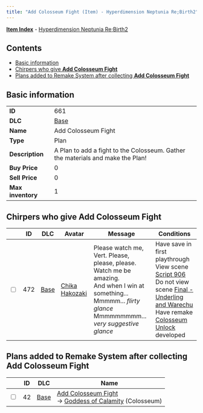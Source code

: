 ```yaml
---
title: "Add Colosseum Fight (Item) - Hyperdimension Neptunia Re;Birth2"
---
```


[**Item Index**](/neptunia/rb2/item/index.html) - [Hyperdimension Neptunia Re;Birth2](/neptunia/rb2)

## Contents

- [Basic information](#basic-information)
- [Chirpers who give **Add Colosseum Fight**](#chirpers-who-give-add-colosseum-fight)
- [Plans added to Remake System after collecting **Add Colosseum Fight**](#plans-added-to-remake-system-after-collecting-add-colosseum-fight)

## Basic information

|   |   |
| -- | -- |
| **ID** | 661 |
| **DLC** | [Base](/neptunia/rb2/dlc/0-base.html) |
| **Name** | Add Colosseum Fight |
| **Type** | Plan |
| **Description** | A Plan to add a fight to the Colosseum. Gather the materials and make the Plan! |
| **Buy Price** | 0 |
| **Sell Price** | 0 |
| **Max inventory** | 1 |

## Chirpers who give **Add Colosseum Fight**

|    | ID | DLC | Avatar | Message | Conditions |
| -- | -- | --- | ------ | ------- | ---------- |
| <input type="checkbox" id="rb2-chirper-event-0-472" class="trackbox" /> | 472 | [Base](/neptunia/rb2/dlc/0-base.html) | [Chika Hakozaki](/neptunia/rb2/avatar/0-47-chika-hakozaki.html) | Please watch me, Vert. Please, please, please.<br />Watch me be amazing.<br />And when I win at something...<br />Mmmmm... *flirty glance*<br />Mmmmmmmmm... *very suggestive glance* | Have save in first playthrough<br />View scene [Script 906](/neptunia/rb2/scene/0-906-script-906.html)<br />Do not view scene [Final - Underling and Warechu](/neptunia/rb2/scene/0-468-final-underling-and-warechu.html)<br />Have remake [Colosseum Unlock](/neptunia/rb2/remake/0-18-colosseum-unlock.html) developed |

## Plans added to Remake System after collecting **Add Colosseum Fight**

|    | ID | DLC | Name |
| -- | -- | --- | ---- |
| <input type="checkbox" id="rb2-remake-0-42" class="trackbox" /> | 42 | [Base](/neptunia/rb2/dlc/0-base.html) | [Add Colosseum Fight](/neptunia/rb2/remake/0-42-add-colosseum-fight.html)<br />→ [Goddess of Calamity](/neptunia/rb2/colosseum/0-2068-goddess-of-calamity.html) (Colosseum) |